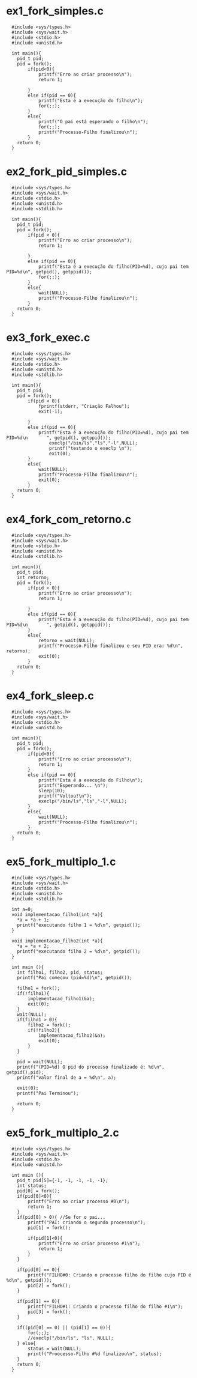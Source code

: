 # ex1_fork_simples.c

      #include <sys/types.h>
      #include <sys/wait.h>
      #include <stdio.h>
      #include <unistd.h>
      
      int main(){
      	pid_t pid;
      	pid = fork();
      		if(pid<0){
      			printf("Erro ao criar processo\n");
      			return 1;
      
      		}
      		else if(pid == 0){
      			printf("Esta é a execução do filho\n");
      			for(;;);
      		}
      		else{
      			printf("O pai está esperando o filho\n");
      			for(;;);
      			printf("Processo-Filho finalizou\n");
      		}
      	return 0;
      }

# ex2_fork_pid_simples.c

      #include <sys/types.h>
      #include <sys/wait.h>
      #include <stdio.h>
      #include <unistd.h>
      #include <stdlib.h>
      
      int main(){
      	pid_t pid;
      	pid = fork();
      		if(pid < 0){
      			printf("Erro ao criar processo\n");
      			return 1;
      
      		}
      		else if(pid == 0){
      			printf("Esta é a execução do filho(PID=%d), cujo pai tem PID=%d\n", getpid(), getppid());
      			for(;;);
      		}
      		else{
      			wait(NULL);
      			printf("Processo-Filho finalizou\n");
      		}
      	return 0;
      }

# ex3_fork_exec.c

      #include <sys/types.h>
      #include <sys/wait.h>
      #include <stdio.h>
      #include <unistd.h>
      #include <stdlib.h>
      
      int main(){
      	pid_t pid;
      	pid = fork();
      		if(pid < 0){
      			fprintf(stderr, "Criação Falhou");
      			exit(-1);
      
      		}
      		else if(pid == 0){
      			printf("Esta é a execução do filho(PID=%d), cujo pai tem PID=%d\n       ", getpid(), getppid());
      				execlp("/bin/ls","ls","-l",NULL);
      				printf("testando o execlp \n");
      				exit(0);
      		}
      		else{
      			wait(NULL);
      			printf("Processo-Filho finalizou\n");
      			exit(0);
      		}
      	return 0;
      }

# ex4_fork_com_retorno.c

      #include <sys/types.h>
      #include <sys/wait.h>
      #include <stdio.h>
      #include <unistd.h>
      #include <stdlib.h>
      
      int main(){
      	pid_t pid;
      	int retorno;
      	pid = fork();
      		if(pid < 0){
      			printf("Erro ao criar processo\n");
      			return 1;
      
      		}
      		else if(pid == 0){
      			printf("Esta é a execução do filho(PID=%d), cujo pai tem PID=%d\n       ", getpid(), getppid());
      		}
      		else{
      			retorno = wait(NULL);
      			printf("Processo-Filho finalizou e seu PID era: %d\n", retorno);
      			exit(0);
      		}
      	return 0;
      }

# ex4_fork_sleep.c

      #include <sys/types.h>
      #include <sys/wait.h>
      #include <stdio.h>
      #include <unistd.h>
      
      int main(){
      	pid_t pid;
      	pid = fork();
      		if(pid<0){
      			printf("Erro ao criar processo\n");
      			return 1;
      		}
      		else if(pid == 0){
      			printf("Esta é a execução do Filho\n");
      			printf("Esperando... \n");
      			sleep(10);
      			printf("Voltou!\n");
      			execlp("/bin/ls","ls","-l",NULL);
      		}
      		else{
      			wait(NULL);
      			printf("Processo-Filho finalizou\n");
      		}
      	return 0;
      }

# ex5_fork_multiplo_1.c

      #include <sys/types.h>
      #include <sys/wait.h>
      #include <stdio.h>
      #include <unistd.h>
      #include <stdlib.h>
      
      int a=0;
      void implementacao_filho1(int *a){
      	*a = *a + 1;
      	printf("executando filho 1 = %d\n", getpid());
      }
      
      void implementacao_filho2(int *a){
      	*a = *a + 2;
      	printf("executando filho 2 = %d\n", getpid());
      }
      
      int main (){
      	int filho1, filho2, pid, status;
      	printf("Pai comecou (pid=%d)\n", getpid());
      
      	filho1 = fork();
      	if(!filho1){
      		implementacao_filho1(&a);
      		exit(0);
      	}
      	wait(NULL);
      	if(filho1 > 0){
      		filho2 = fork();
      		if(!filho2){
      			implementacao_filho2(&a);
      			exit(0);
      		}
      	}
      
      	pid = wait(NULL);
      	printf("(PID=%d) O pid do processo finalizado é: %d\n", getpid(),pid);
      	printf("valor final de a = %d\n", a);
      
      	exit(0);
      	printf("Pai Terminou");
      
      	return 0;
      }

# ex5_fork_multiplo_2.c

      #include <sys/types.h>
      #include <sys/wait.h>
      #include <stdio.h>
      #include <unistd.h>
      
      int main (){
      	pid_t pid[5]={-1, -1, -1, -1, -1};
      	int status;
      	pid[0] = fork();
      	if(pid[0]<0){
      		printf("Erro ao criar processo #0\n");
      		return 1;
      	}
      	if(pid[0] > 0){ //Se for o pai...
      		printf("PAI: criando o segundo processo\n");
      		pid[1] = fork();
      
      		if(pid[1]<0){
      			printf("Erro ao criar processo #1\n");
      			return 1;
      		}
      	}
      
      	if(pid[0] == 0){
      		printf("FILHO#0: Criando o processo filho do filho cujo PID é %d\n", getpid());
      		pid[2] = fork();
      	}
      
      	if(pid[1] == 0){
      		printf("FILHO#1: Criando o processo filho do filho #1\n");
      		pid[3] = fork();
      	}
      
      	if((pid[0] == 0) || (pid[1] == 0)){
      		for(;;);
      		//execlp("/bin/ls", "ls", NULL);
      	} else{
      		status = wait(NULL);
      		printf("Proocesso-Filho #%d finalizou\n", status);
      	}
      	return 0;
      }

